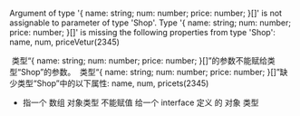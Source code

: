 Argument of type '{ name: string; num: number; price: number; }[]' is not assignable to parameter of type 'Shop'.
  Type '{ name: string; num: number; price: number; }[]' is missing the following properties from type 'Shop': name, num, priceVetur(2345)

​	类型“{ name: string; num: number; price: number; }[]”的参数不能赋给类型“Shop”的参数。
​    类型“{ name: string; num: number; price: number; }[]”缺少类型“Shop”中的以下属性: name, num, pricets(2345)

- 指一个 数组 对象类型 不能赋值 给一个 interface 定义 的 对象 类型